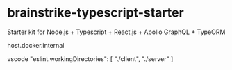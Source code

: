 # brainstrike-typescript-starter

Starter kit for Node.js + Typescript + React.js + Apollo GraphQL + TypeORM

host.docker.internal

vscode
 "eslint.workingDirectories": [ "./client", "./server" ]